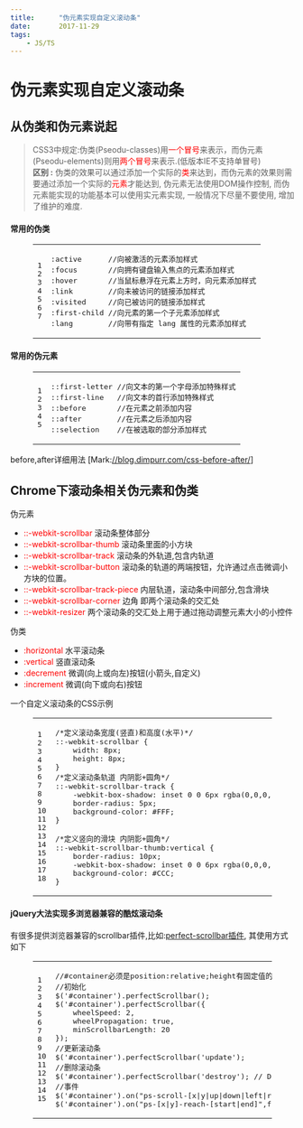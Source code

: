 ```yaml
---
title:      "伪元素实现自定义滚动条"
date:       2017-11-29
tags:
    - JS/TS
---
```


# 伪元素实现自定义滚动条

<h2 id="从伪类和伪元素说起"><a href="#从伪类和伪元素说起" class="headerlink" title="从伪类和伪元素说起"></a>从伪类和伪元素说起</h2><blockquote>
<p>CSS3中规定:伪类(Pseodu-classes)用<span style="color: #ff0000;">一个冒号</span>来表示，而伪元素(Pseodu-elements)则用<span style="color: #ff0000;">两个冒号</span>来表示.(低版本IE不支持单冒号)<br><strong>区别 :</strong> 伪类的效果可以通过添加一个实际的<span style="color: #ff0000;">类</span>来达到，而伪元素的效果则需要通过添加一个实际的<span style="color: #ff0000;">元素</span>才能达到, 伪元素无法使用DOM操作控制, 而伪元素能实现的功能基本可以使用实元素实现, 一般情况下尽量不要使用, 增加了维护的难度.</p>
</blockquote>
<h4 id="常用的伪类"><a href="#常用的伪类" class="headerlink" title="常用的伪类"></a>常用的伪类</h4><figure class="highlight plaintext"><table><tbody><tr><td class="gutter"><pre><span class="line">1</span><br><span class="line">2</span><br><span class="line">3</span><br><span class="line">4</span><br><span class="line">5</span><br><span class="line">6</span><br><span class="line">7</span><br></pre></td><td class="code"><pre><span class="line">:active      //向被激活的元素添加样式</span><br><span class="line">:focus       //向拥有键盘输入焦点的元素添加样式</span><br><span class="line">:hover       //当鼠标悬浮在元素上方时，向元素添加样式</span><br><span class="line">:link        //向未被访问的链接添加样式</span><br><span class="line">:visited     //向已被访问的链接添加样式</span><br><span class="line">:first-child //向元素的第一个子元素添加样式</span><br><span class="line">:lang        //向带有指定 lang 属性的元素添加样式</span><br></pre></td></tr></tbody></table></figure>

<h4 id="常用的伪元素"><a href="#常用的伪元素" class="headerlink" title="常用的伪元素"></a>常用的伪元素</h4><figure class="highlight plaintext"><table><tbody><tr><td class="gutter"><pre><span class="line">1</span><br><span class="line">2</span><br><span class="line">3</span><br><span class="line">4</span><br><span class="line">5</span><br></pre></td><td class="code"><pre><span class="line">::first-letter //向文本的第一个字母添加特殊样式</span><br><span class="line">::first-line   //向文本的首行添加特殊样式</span><br><span class="line">::before       //在元素之前添加内容</span><br><span class="line">::after        //在元素之后添加内容</span><br><span class="line">::selection    //在被选取的部分添加样式</span><br></pre></td></tr></tbody></table></figure>

<p>before,after详细用法 [Mark:<a href="//blog.dimpurr.com/css-before-after/" target="_blank">//blog.dimpurr.com/css-before-after/</a>]</p>
<h2 id="Chrome下滚动条相关伪元素和伪类"><a href="#Chrome下滚动条相关伪元素和伪类" class="headerlink" title="Chrome下滚动条相关伪元素和伪类"></a>Chrome下滚动条相关伪元素和伪类</h2><p>伪元素</p>
<ul><li><span style="color: #ff0000;">::-webkit-scrollbar</span> 滚动条整体部分</li><li><span style="color: #ff0000;">::-webkit-scrollbar-thumb</span> 滚动条里面的小方块</li><li><span style="color: #ff0000;">::-webkit-scrollbar-track</span> 滚动条的外轨道,包含内轨道</li><li><span style="color: #ff0000;">::-webkit-scrollbar-button</span> 滚动条的轨道的两端按钮，允许通过点击微调小方块的位置。</li><li><span style="color: #ff0000;">::-webkit-scrollbar-track-piece</span> 内层轨道，滚动条中间部分,包含滑块</li><li><span style="color: #ff0000;">::-webkit-scrollbar-corner</span> 边角 即两个滚动条的交汇处</li><li><span style="color: #ff0000;">::-webkit-resizer&nbsp;</span>两个滚动条的交汇处上用于通过拖动调整元素大小的小控件</li>
</ul>
伪类
<ul><li><span style="color: #ff0000;">:horizontal</span> 水平滚动条</li><li><span style="color: #ff0000;">:vertical</span> 竖直滚动条</li><li><span style="color: #ff0000;">:decrement</span> 微调(向上或向左)按钮(小箭头,自定义)</li><li><span style="color: #ff0000;">:increment</span> 微调(向下或向右)按钮</li></ul>

<p>一个自定义滚动条的CSS示例</p>
<figure class="highlight css"><table><tbody><tr><td class="gutter"><pre><span class="line">1</span><br><span class="line">2</span><br><span class="line">3</span><br><span class="line">4</span><br><span class="line">5</span><br><span class="line">6</span><br><span class="line">7</span><br><span class="line">8</span><br><span class="line">9</span><br><span class="line">10</span><br><span class="line">11</span><br><span class="line">12</span><br><span class="line">13</span><br><span class="line">14</span><br><span class="line">15</span><br><span class="line">16</span><br><span class="line">17</span><br><span class="line">18</span><br></pre></td><td class="code"><pre><span class="line"><span class="comment">/*定义滚动条宽度(竖直)和高度(水平)*/</span></span><br><span class="line">::-webkit-scrollbar {</span><br><span class="line">    width: <span class="number">8px</span>;</span><br><span class="line">    <span class="attribute">height</span>: <span class="number">8px</span>;</span><br><span class="line">}</span><br><span class="line"><span class="comment">/*定义滚动条轨道 内阴影+圆角*/</span></span><br><span class="line">::-webkit-scrollbar-track {</span><br><span class="line">    -webkit-box-shadow: inset <span class="number">0</span> <span class="number">0</span> <span class="number">6px</span> <span class="built_in">rgba</span>(<span class="number">0</span>,<span class="number">0</span>,<span class="number">0</span>,<span class="number">0.3</span>);</span><br><span class="line">    <span class="attribute">border-radius</span>: <span class="number">5px</span>;</span><br><span class="line">    <span class="attribute">background-color</span>: <span class="number">#FFF</span>;</span><br><span class="line">}</span><br><span class="line"></span><br><span class="line"><span class="comment">/*定义竖向的滑块 内阴影+圆角*/</span></span><br><span class="line">::-webkit-scrollbar-thumb:vertical {</span><br><span class="line">    border-radius: <span class="number">10px</span>;</span><br><span class="line">    -webkit-<span class="attribute">box-shadow</span>: inset <span class="number">0</span> <span class="number">0</span> <span class="number">6px</span> <span class="built_in">rgba</span>(<span class="number">0</span>,<span class="number">0</span>,<span class="number">0</span>,.<span class="number">3</span>);</span><br><span class="line">    <span class="attribute">background-color</span>: <span class="number">#CCC</span>;</span><br><span class="line">}</span><br></pre></td></tr></tbody></table></figure>

<h4 id="jQuery大法实现多浏览器兼容的酷炫滚动条"><a href="#jQuery大法实现多浏览器兼容的酷炫滚动条" class="headerlink" title="jQuery大法实现多浏览器兼容的酷炫滚动条"></a>jQuery大法实现多浏览器兼容的酷炫滚动条</h4><p>有很多提供浏览器兼容的scrollbar插件,比如:<a target="_blank" href="https://github.com/noraesae/perfect-scrollbar.git">perfect-scrollbar插件</a>, 其使用方式如下</p>
<figure class="highlight js"><table><tbody><tr><td class="gutter"><pre><span class="line">1</span><br><span class="line">2</span><br><span class="line">3</span><br><span class="line">4</span><br><span class="line">5</span><br><span class="line">6</span><br><span class="line">7</span><br><span class="line">8</span><br><span class="line">9</span><br><span class="line">10</span><br><span class="line">11</span><br><span class="line">12</span><br><span class="line">13</span><br><span class="line">14</span><br><span class="line">15</span><br></pre></td><td class="code"><pre><span class="line"><span class="comment">//#container必须是position:relative;height有固定值的块级元素</span></span><br><span class="line"><span class="comment">//初始化</span></span><br><span class="line">$(<span class="string">'#container'</span>).perfectScrollbar();</span><br><span class="line">$(<span class="string">'#container'</span>).perfectScrollbar({</span><br><span class="line">    <span class="attr">wheelSpeed</span>: <span class="number">2</span>,</span><br><span class="line">    <span class="attr">wheelPropagation</span>: <span class="literal">true</span>,</span><br><span class="line">    <span class="attr">minScrollbarLength</span>: <span class="number">20</span></span><br><span class="line">});</span><br><span class="line"><span class="comment">//更新滚动条</span></span><br><span class="line">$(<span class="string">'#container'</span>).perfectScrollbar(<span class="string">'update'</span>);</span><br><span class="line"><span class="comment">//删除滚动条</span></span><br><span class="line">$(<span class="string">'#container'</span>).perfectScrollbar(<span class="string">'destroy'</span>); <span class="comment">// Destroy</span></span><br><span class="line"><span class="comment">//事件</span></span><br><span class="line">$(<span class="string">'#container'</span>).on(<span class="string">"ps-scroll-[x|y|up|down|left|right]"</span>,<span class="function"><span class="keyword">function</span>(<span class="params"></span>)</span>{});</span><br><span class="line">$(<span class="string">'#container'</span>).on(<span class="string">"ps-[x|y]-reach-[start|end]"</span>,<span class="function"><span class="keyword">function</span>(<span class="params"></span>)</span>{});</span><br></pre></td></tr></tbody></table></figure>